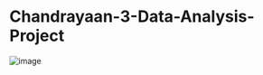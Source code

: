 # Chandrayaan-3-Data-Analysis-Project
![image](https://github.com/Tanwar-12/Chandrayaan-3-Data-Analysis/assets/110081008/2e0fcc1a-ccb6-4d39-82ad-a188607b9da3)
